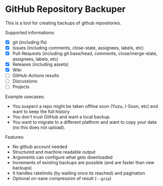 # GitHub Repository Backuper

This is a tool for creating backups of github repositories.

Supported informations:

* [x] git (including lfs)
* [x] Issues (including comments, close-state, assignees, labels, etc)
* [x] Pull-Requests (including git base/head, comments, close/merge-state, assignees, labels, etc)
* [x] Releases (including assets)
* [x] Wiki
* [ ] GitHub-Actions results
* [ ] Discussions
* [ ] Projects

Example usecases:

* You suspect a repo might be taken offline soon (Yuzu, I-Soon, etc) and want to keep the full history
* You don't trust GitHub and want a local backup.
* You want to migrate to a different platform and want to copy your data (no this does not upload).

Features:

* No github account needed
* Structured and machine readable output
* Arguments can configure what gets downloaded
* Increments of existing backups are possible (and are faster than new backups)
* It handles ratelimits (by waiting once its reached) and pagination
* Optional on-save compression of result (`--gzip`)
